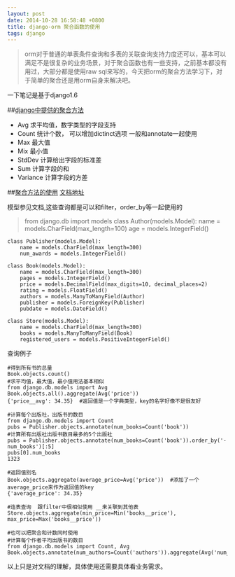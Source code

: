 ```yaml
---
layout: post
date: 2014-10-28 16:58:48 +0800
title: django-orm 聚合函数的使用
tags: django
---
```


>orm对于普通的单表条件查询和多表的关联查询支持力度还可以，基本可以满足不是很复杂的业务场景，对于聚合函数也有一些支持，之前基本都没有用过，大部分都是使用raw sql来写的，今天把orm的聚合方法学习下，对于简单的聚合还是用orm自身来解决吧。

一下笔记是基于django1.6

##[django中提供的聚合方法](https://docs.djangoproject.com/en/1.6/ref/models/querysets/#aggregation-functions)
* Avg 求平均值，数字类型的字段支持
* Count 统计个数， 可以增加dictinct选项 一般和annotate一起使用
* Max 最大值
* Mix  最小值
* StdDev 计算给出字段的标准差
* Sum 计算字段的和
* Variance 计算字段的方差

##[聚合方法的使用](https://docs.djangoproject.com/en/1.6/topics/db/aggregation/)
[文档地址](https://docs.djangoproject.com/en/1.6/topics/db/aggregation/)

模型参见文档,这些查询都是可以和filter，order_by等一起使用的
>  from django.db import models
    class Author(models.Model):
        name = models.CharField(max_length=100)
        age = models.IntegerField()

    class Publisher(models.Model):
        name = models.CharField(max_length=300)
        num_awards = models.IntegerField()

    class Book(models.Model):
        name = models.CharField(max_length=300)
        pages = models.IntegerField()
        price = models.DecimalField(max_digits=10, decimal_places=2)
        rating = models.FloatField()
        authors = models.ManyToManyField(Author)
        publisher = models.ForeignKey(Publisher)
        pubdate = models.DateField()

    class Store(models.Model):
        name = models.CharField(max_length=300)
        books = models.ManyToManyField(Book)
        registered_users = models.PositiveIntegerField()

查询例子

    #得到所有书的总量
    Book.objects.count()
    #求平均值，最大值，最小值用法基本相似
    from django.db.models import Avg
    Book.objects.all().aggregate(Avg('price'))
    {'price__avg': 34.35}  #返回值是一个字典类型，key的名字好像不是很友好

    #计算每个出版社，出版书的数目
    from django.db.models import Count
    pubs = Publisher.objects.annotate(num_books=Count('book'))
    #计算所有出版社出版书数目最多的5个出版社
    pubs = Publisher.objects.annotate(num_books=Count('book')).order_by('-num_books')[:5]
    pubs[0].num_books
    1323

    #返回值别名
    Book.objects.aggregate(average_price=Avg('price'))  #添加了一个average_price来作为返回值的key
    {'average_price': 34.35}

    #连表查询  跟filter中很相似使用 __来关联到其他表
    Store.objects.aggregate(min_price=Min('books__price'), max_price=Max('books__price'))

    #也可以把聚合和计数同时使用
    #计算每个作者平均出版书的数目
    from django.db.models import Count, Avg
    Book.objects.annotate(num_authors=Count('authors')).aggregate(Avg('num_authors'))

以上只是对文档的理解，具体使用还需要具体看业务需求。











